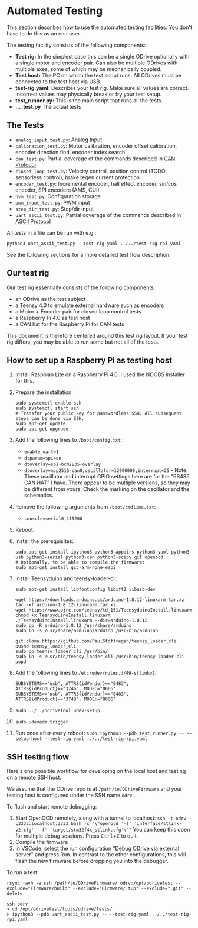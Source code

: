 # Automated Testing

This section describes how to use the automated testing facilities.
You don't have to do this as an end user.

The testing facility consists of the following components:
 * **Test rig:** In the simplest case this can be a single ODrive optionally with a single motor and encoder pair. Can also be multiple ODrives with multiple axes, some of which may be mechanically coupled.
 * **Test host:** The PC on which the test script runs. All ODrives must be connected to the test host via USB.
 * **test-rig.yaml:** Describes your test rig. Make sure all values are correct. Incorrect values may physically break or fry your test setup.
 * **test_runner.py:** This is the main script that runs all the tests.
 * **..._test.py** The actual tests

## The Tests

 - `analog_input_test.py`: Analog Input
 - `calibration_test.py`: Motor calibration, encoder offset calibration, encoder direction find, encoder index search
 - `can_test.py`: Partial coverage of the commands described in [CAN Protocol](can-protocol)
 - `closed_loop_test.py`: Velocity control, position control (TODO: sensorless control), brake regen current protection
 - `encoder_test.py`: Incremental encoder, hall effect encoder, sin/cos encoder, SPI encoders (AMS, CUI)
 - `nvm_test.py`: Configuration storage
 - `pwm_input_test.py`: PWM input
 - `step_dir_test.py`: Step/dir input
 - `uart_ascii_test.py`: Partial coverage of the commands described in [ASCII Protocol](ascii-protocol)

All tests in a file can be run with e.g.:

    python3 uart_ascii_test.py --test-rig-yaml ../../test-rig-rpi.yaml

See the following sections for a more detailed test flow description.

## Our test rig

Our test rig essentially consists of the following components:

 - an ODrive as the test subject
 - a Teensy 4.0 to emulate external hardware such as encoders
 - a Motor + Encoder pair for closed loop control tests
 - a Raspberry Pi 4.0 as test host
 - a CAN hat for the Raspberry Pi for CAN tests

This document is therefore centered around this test rig layout.
If your test rig differs, you may be able to run some but not all of the tests.

## How to set up a Raspberry Pi as testing host

 1. Install Raspbian Lite on a Raspberry Pi 4.0. I used the NOOBS installer for this.
 2. Prepare the installation:
 
        sudo systemctl enable ssh
        sudo systemctl start ssh
        # Transfer your public key for passwordless SSH. All subsequent steps can be done via SSH.
        sudo apt-get update
        sudo apt-get upgrade

 3. Add the following lines to `/boot/config.txt`:
    - `enable_uart=1`
    - `dtparam=spi=on`
    - `dtoverlay=spi-bcm2835-overlay`
    - `dtoverlay=mcp2515-can0,oscillator=12000000,interrupt=25` - Note: These oscillator and interrupt GPIO settings here are for the "RS485 CAN HAT" I have. There appear to be multiple versions, so they may be different from yours. Check the marking on the oscillator and the schematics.

 4. Remove the following arguments from `/boot/cmdline.txt`:
    - `console=serial0,115200`

 5. Reboot.

 6. Install the prerequisites:

        sudo apt-get install ipython3 python3-appdirs python3-yaml python3-usb python3-serial python3-can python3-scipy git openocd
        # Optionally, to be able to compile the firmware:
        sudo apt-get install gcc-arm-none-eabi

 7. Install Teensyduino and teensy-loader-cli:

        sudo apt-get install libfontconfig libxft2 libusb-dev

        wget https://downloads.arduino.cc/arduino-1.8.12-linuxarm.tar.xz
        tar -xf arduino-1.8.12-linuxarm.tar.xz
        wget https://www.pjrc.com/teensy/td_151/TeensyduinoInstall.linuxarm
        chmod +x TeensyduinoInstall.linuxarm
        ./TeensyduinoInstall.linuxarm --dir=arduino-1.8.12
        sudo cp -R arduino-1.8.12 /usr/share/arduino
        sudo ln -s /usr/share/arduino/arduino /usr/bin/arduino
        
        git clone https://github.com/PaulStoffregen/teensy_loader_cli
        pushd teensy_loader_cli
        sudo cp teensy_loader_cli /usr/bin/
        sudo ln -s /usr/bin/teensy_loader_cli /usr/bin/teensy-loader-cli
        popd

 8. Add the following lines to `/etc/udev/rules.d/49-stlinkv2`:

        SUBSYSTEMS=="usb", ATTRS{idVendor}=="0483", ATTRS{idProduct}=="374b", MODE:="0666"
        SUBSYSTEMS=="usb", ATTRS{idVendor}=="0483", ATTRS{idProduct}=="3748", MODE:="0666"

 9. `sudo ../../odrivetool udev-setup`

 10. `sudo udevadm trigger`

 11. Run once after every reboot: `sudo ipython3 --pdb test_runner.py -- --setup-host --test-rig-yaml ../../test-rig-rpi.yaml`

## SSH testing flow

Here's one possible workflow for developing on the local host and testing on a remote SSH host.

We assume that the ODrive repo is at `/path/to/ODriveFirmware` and your testing host is configured under the SSH name `odrv`.

To flash and start remote debugging:

 1. Start OpenOCD remotely, along with a tunnel to localhost: `ssh -t odrv -L3333:localhost:3333 bash -c "\"openocd '-f' 'interface/stlink-v2.cfg' '-f' 'target/stm32f4x_stlink.cfg'\""`
    You can keep this open for multiple debug sessions. Press <kbd>Ctrl</kbd>+<kbd>C</kbd> to quit.
 2. Compile the firmware
 3. In VSCode, select the run configuration "Debug ODrive via external server" and press Run. In contrast to the other configurations, this will flash the new firmware before dropping you into the debugger.

To run a test:

    rsync -avh -e ssh /path/to/ODriveFirmware/ odrv:/opt/odrivetest --exclude="Firmware/build" --exclude="Firmware/.tup" --exclude=".git" --delete

    ssh odrv
    > cd /opt/odrivetest/tools/odrive/tests/
    > ipython3 --pdb uart_ascii_test.py -- --test-rig-yaml ../../test-rig-rpi.yaml


